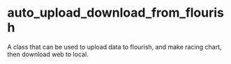 # auto_upload_download_from_flourish
A class that can be used to upload data to flourish, and make racing chart, then download web to local.
